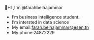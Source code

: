 👋HI ,I'm @farahbelhajammar
 
- I’m business intelligence student.
- I’m intersted in data science
- My email:farah.belhajammar@esen.tn
- My phone:24872229

<!--


- I’m business intelligence student.
- I’m intersted in data science
- My email:farah.belhajammar@esen.tn
- My phone:24872229
-->
